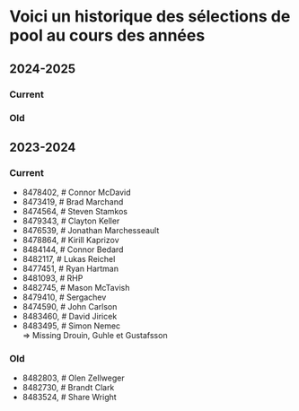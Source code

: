 # Voici un historique des sélections de pool au cours des années
## 2024-2025
### Current

### Old
## 2023-2024
### Current
- 8478402, # Connor McDavid
- 8473419, # Brad Marchand
- 8474564, # Steven Stamkos
- 8479343, # Clayton Keller
- 8476539, # Jonathan Marchesseault
- 8478864, # Kirill Kaprizov
- 8484144, # Connor Bedard
- 8482117, # Lukas Reichel
- 8477451, # Ryan Hartman
- 8481093, # RHP
- 8482745, # Mason McTavish
- 8479410, # Sergachev
- 8474590, # John Carlson
- 8483460, # David Jiricek
- 8483495, # Simon Nemec  
=> Missing Drouin, Guhle et Gustafsson

### Old

- 8482803, # Olen Zellweger
- 8482730, # Brandt Clark
- 8483524, # Share Wright